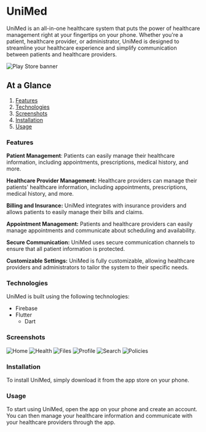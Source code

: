 # UniMed
UniMed is an all-in-one healthcare system that puts the power of healthcare management right at your fingertips on your phone. Whether you're a patient, healthcare provider, or administrator, UniMed is designed to streamline your healthcare experience and simplify communication between patients and healthcare providers.

![Play Store banner](https://github.com/mustardian/UniMed/blob/side/assets/icons/github/UniMedStore.png)

## At a Glance
1. [Features](###Features)
2. [Technologies](###Technologies)
3. [Screenshots](###Screenshots)
4. [Installation](###Installation)
5. [Usage](###Usage)


### Features
**Patient Management**: Patients can easily manage their healthcare information, including appointments, prescriptions, medical history, and more.

**Healthcare Provider Management:** Healthcare providers can manage their patients' healthcare information, including appointments, prescriptions, medical history, and more.

**Billing and Insurance:** UniMed integrates with insurance providers and allows patients to easily manage their bills and claims.

**Appointment Management:** Patients and healthcare providers can easily manage appointments and communicate about scheduling and availability.

**Secure Communication:** UniMed uses secure communication channels to ensure that all patient information is protected.

**Customizable Settings:** UniMed is fully customizable, allowing healthcare providers and administrators to tailor the system to their specific needs.

### Technologies
UniMed is built using the following technologies:

- Firebase
- Flutter
    - Dart

### Screenshots
![Home](https://github.com/mustardian/UniMed/blob/side/assets/icons/github/home.png)
![Health](https://github.com/mustardian/UniMed/blob/side/assets/icons/github/health.png)
![Files](https://github.com/mustardian/UniMed/blob/side/assets/icons/github/files.png)
![Profile](https://github.com/mustardian/UniMed/blob/side/assets/icons/github/profile.png)
![Search](https://github.com/mustardian/UniMed/blob/side/assets/icons/github/search.png)
![Policies](https://github.com/mustardian/UniMed/blob/side/assets/icons/github/policies.png)


### Installation
To install UniMed, simply download it from the app store on your phone.

### Usage
To start using UniMed, open the app on your phone and create an account. You can then manage your healthcare information and communicate with your healthcare providers through the app.
